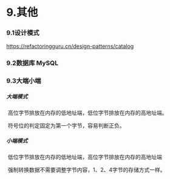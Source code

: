 # 9.其他

### 9.1设计模式

https://refactoringguru.cn/design-patterns/catalog

### 9.2数据库 MySQL





### 9.3大端小端

##### 大端模式 

​	高位字节排放在内存的低地址端，低位字节排放在内存的高地址端。

​	符号位的判定固定为第一个字节，容易判断正负。



##### 小端模式 

​	低位字节排放在内存的低地址端，高位字节排放在内存的高地址端

​	强制转换数据不需要调整字节内容，1、2、4字节的存储方式一样。
